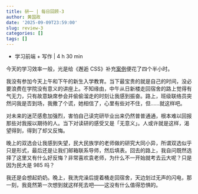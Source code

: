 ```yaml
---
title: 研一 | 每日回顾-3
author: 黄国政
date: '2025-09-09T23:59:00'
slug: review-3
categories: []
tags: []
---
```


* 学习前端 + 写作 | 4 h 30 min

今天的学习效率一般，光是给《邂逅 CSS》补充[案例](https://guozheng.rbind.io/project/front-end-class6/#%E6%A1%88%E4%BE%8B%E7%BB%83%E4%B9%A0%E4%BB%8B%E7%BB%8D%E4%B8%A4%E4%BD%8D%E4%BA%BA%E7%B1%BB%E5%AD%A6%E5%AE%B6)便花了四个半小时。

我没有参加今天上午和下午的新生入学教育。当下最宝贵的就是自己的时间，没必要浪费在学院没有意义的讲座上。不知缘由，中午从日新楼走回宿舍的路上觉得有气无力，只有故意缺席参会并偷偷溜走的时刻让我感到振奋。路上，班级联络员突然问我是否到场，我撒了个谎，她相信了，心里有些对不住，但……就这样吧。

对未来的迷茫感愈加强烈，害怕自己读完研毕业出来仍然普普通通，根本难以回报那些对我报以期待的人。当下对读研的感受又是「无意义」。人或许就是这样，渴望得到，得到了却又反悔。

晚上的双选会让我感到失望，民大民族学的老师做的研究大同小异，所谓双选似乎只是形式，最后还是让我们邮箱联系导师，然后填表。回去的路上，我自问既然选择了这里又有什么好反悔？非常喜欢袁老师，为什么不一开始就考去云大呢？只是因为民大是 985 吗？

我还是会想起奶奶。晚上，我洗完澡后提着桶走回宿舍，天边划过无声的闪电，那一刻，我竟然第一次想到就这样死去吧——这没有什么值得恐惧的。